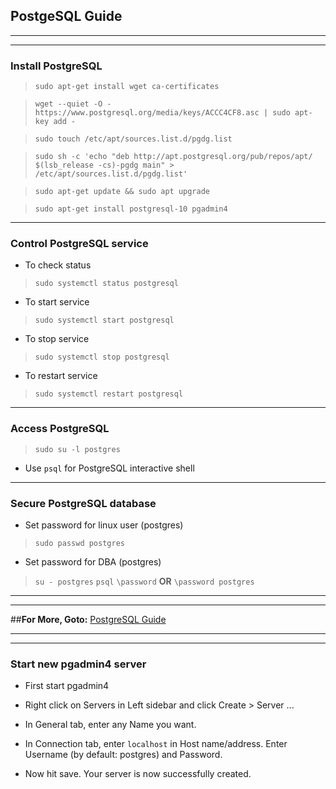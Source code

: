 ## PostgeSQL Guide

***

***

### Install PostgreSQL
> `sudo apt-get install wget ca-certificates`

> `wget --quiet -O - https://www.postgresql.org/media/keys/ACCC4CF8.asc | sudo apt-key add -`

> `sudo touch /etc/apt/sources.list.d/pgdg.list`

> `sudo sh -c 'echo "deb http://apt.postgresql.org/pub/repos/apt/ $(lsb_release -cs)-pgdg main" > /etc/apt/sources.list.d/pgdg.list'`

> `sudo apt-get update && sudo apt upgrade`

> `sudo apt-get install postgresql-10 pgadmin4`


***

### Control PostgreSQL service
* To check status

> `sudo systemctl status postgresql`

* To start service

> `sudo systemctl start postgresql`

* To stop service

> `sudo systemctl stop postgresql`

* To restart service

> `sudo systemctl restart postgresql`


***

### Access PostgreSQL
> `sudo su -l postgres`

* Use `psql` for PostgreSQL interactive shell


***

### Secure PostgreSQL database
* Set password for linux user (postgres)

> `sudo passwd postgres`

* Set password for DBA (postgres)

> `su - postgres`
`psql`
`\password` **OR** `\password postgres`


***

***

##**For More, Goto:** [PostgreSQL Guide](https://www.itzgeek.com/how-tos/linux/ubuntu-how-tos/how-to-install-postgresql-10-on-ubuntu-18-04-lts.html)

***

***

### Start new pgadmin4 server
* First start pgadmin4

* Right click on Servers in Left sidebar and click Create > Server ...

* In General tab, enter any Name you want.

* In Connection tab, enter `localhost` in Host name/address. Enter Username (by default: postgres) and Password.

* Now hit save. Your server is now successfully created.




